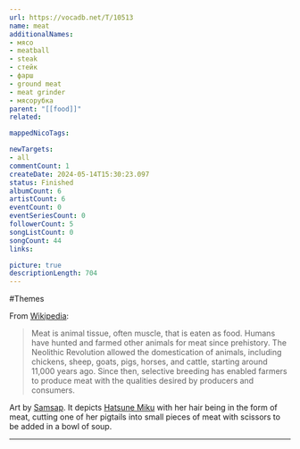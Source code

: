```yaml
---
url: https://vocadb.net/T/10513
name: meat
additionalNames: 
- мясо
- meatball
- steak
- стейк
- фарш
- ground meat
- meat grinder 
- мясорубка 
parent: "[[food]]"
related:

mappedNicoTags:

newTargets:
- all
commentCount: 1
createDate: 2024-05-14T15:30:23.097
status: Finished
albumCount: 6
artistCount: 6
eventCount: 0
eventSeriesCount: 0
followerCount: 5
songListCount: 0
songCount: 44
links: 

picture: true
descriptionLength: 704
---
```


#Themes

From [Wikipedia](https://en.m.wikipedia.org/wiki/Meat):
>Meat is animal tissue, often muscle, that is eaten as food. Humans have hunted and farmed other animals for meat since prehistory. The Neolithic Revolution allowed the domestication of animals, including chickens, sheep, goats, pigs, horses, and cattle, starting around 11,000 years ago. Since then, selective breeding has enabled farmers to produce meat with the qualities desired by producers and consumers.

Art by [Samsap](https://twitter.com/samsap_). It depicts [Hatsune Miku](https://vocadb.net/Ar/1) with her hair being in the form of meat, cutting one of her pigtails into small pieces of meat with scissors to be added in a bowl of soup.

---

